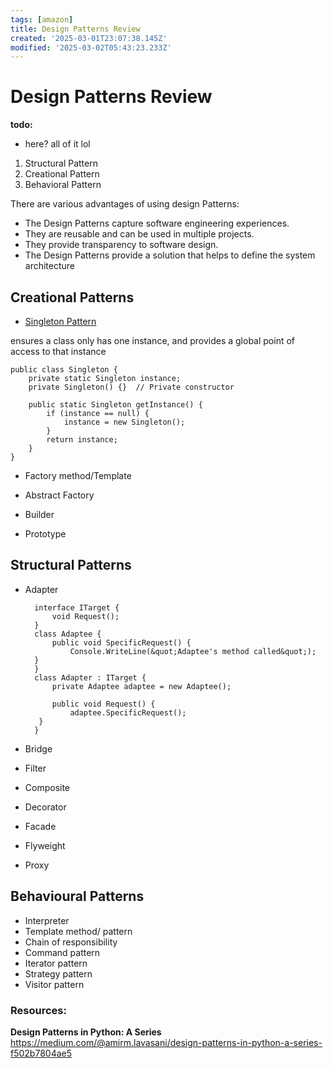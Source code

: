 ```yaml
---
tags: [amazon]
title: Design Patterns Review
created: '2025-03-01T23:07:38.145Z'
modified: '2025-03-02T05:43:23.233Z'
---
```


# Design Patterns Review
**todo:** 
-  here? all of it lol 


1. Structural Pattern
2. Creational Pattern
3. Behavioral Pattern

There are various advantages of using design Patterns:

- The Design Patterns capture software engineering experiences.
- They are reusable and can be used in multiple projects.
- They provide transparency to software design.
- The Design Patterns provide a solution that helps to define the system architecture

## Creational Patterns
- [Singleton Pattern](https://python.plainenglish.io/design-patterns-in-python-singleton-5095a4c14f)

ensures a class only has one instance, and provides a global point of access to that instance

    public class Singleton {
	    private static Singleton instance;
	    private Singleton() {}  // Private constructor
	    
	    public static Singleton getInstance() {
	        if (instance == null) {
	            instance = new Singleton();
	        }
	        return instance;
	    }
    }
  


- Factory method/Template

    
	
- Abstract Factory

- Builder

- Prototype


## Structural Patterns
- Adapter

	    interface ITarget {
		    void Request();
	    }
	    class Adaptee {
		    public void SpecificRequest() {
		        Console.WriteLine(&quot;Adaptee's method called&quot;);
	    }
	    }
	    class Adapter : ITarget {
		    private Adaptee adaptee = new Adaptee();
		    
		    public void Request() {
		        adaptee.SpecificRequest();
         }
        }


- Bridge
- Filter
- Composite
- Decorator
- Facade
- Flyweight
- Proxy

## Behavioural Patterns
- Interpreter
- Template method/ pattern
- Chain of responsibility
- Command pattern
- Iterator pattern
- Strategy pattern
- Visitor pattern
 ### Resources:

**Design Patterns in Python: A Series**
 https://medium.com/@amirm.lavasani/design-patterns-in-python-a-series-f502b7804ae5
